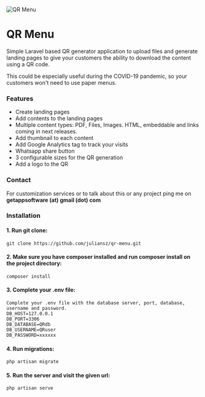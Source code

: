 ![QR Menu](https://github.com/juliansz/qr-menu/blob/master/public/img/logo.jpg?raw=true)
# QR Menu

Simple Laravel based QR generator application to upload files and generate landing pages to give your customers the ability to download the content using a QR code.

This could be especially useful during the COVID-19 pandemic, so your customers won't need to use paper menus.

### Features
- Create landing pages
- Add contents to the landing pages
- Multiple content types: PDF, Files, Images. HTML, embeddable and links coming in next releases.
- Add thumbnail to each content
- Add Google Analytics tag to track your visits
- Whatsapp share button
- 3 configurable sizes for the QR generation
- Add a logo to the QR

### Contact
For customization services or to talk about this or any project ping me on **getappsoftware (at) gmail (dot) com**

### Installation
#### 1. Run git clone:
```
git clone https://github.com/juliansz/qr-menu.git
```
#### 2. Make sure you have composer installed and run composer install on the project directory:
```
composer install
```
#### 3. Complete your .env file:
```
Complete your .env file with the database server, port, database, username and password.
DB_HOST=127.0.0.1
DB_PORT=3306
DB_DATABASE=QRdb
DB_USERNAME=QRuser
DB_PASSWORD=xxxxxx
```
#### 4. Run migrations:
```
php artisan migrate
```
#### 5. Run the server and visit the given url:
```
php artisan serve
```

